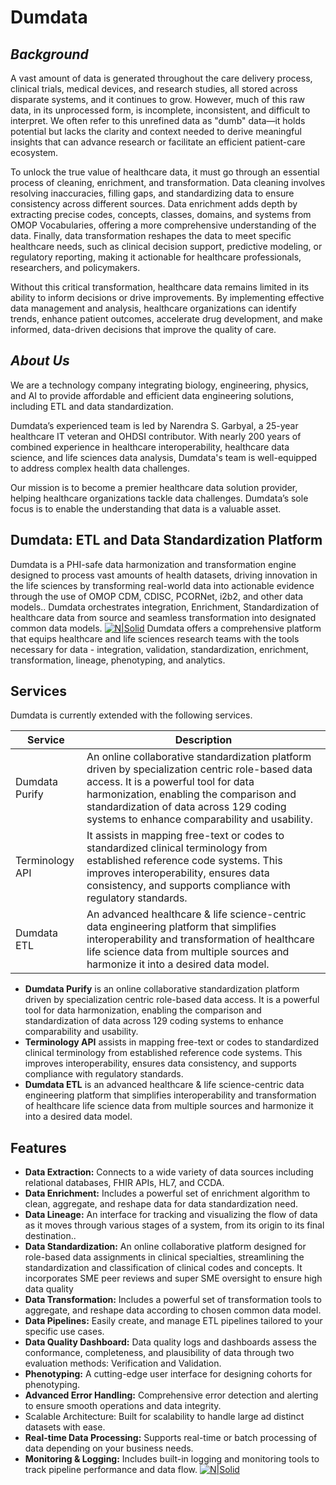 # Dumdata
## _Background_
A vast amount of data is generated throughout the care delivery process, clinical trials, medical devices, and research studies, all stored across disparate systems, and it continues to grow. However, much of this raw data, in its unprocessed form, is incomplete, inconsistent, and difficult to interpret. We often refer to this unrefined data as "dumb" data—it holds potential but lacks the clarity and context needed to derive meaningful insights that can advance research or facilitate an efficient patient-care ecosystem.

To unlock the true value of healthcare data, it must go through an essential process of cleaning, enrichment, and transformation. Data cleaning involves resolving inaccuracies, filling gaps, and standardizing data to ensure consistency across different sources. Data enrichment adds depth by extracting precise codes, concepts, classes, domains, and systems from OMOP Vocabularies, offering a more comprehensive understanding of the data. Finally, data transformation reshapes the data to meet specific healthcare needs, such as clinical decision support, predictive modeling, or regulatory reporting, making it actionable for healthcare professionals, researchers, and policymakers.

Without this critical transformation, healthcare data remains limited in its ability to inform decisions or drive improvements. By implementing effective data management and analysis, healthcare organizations can identify trends, enhance patient outcomes, accelerate drug development, and make informed, data-driven decisions that improve the quality of care.

## _About Us_
We are a technology company integrating biology, engineering, physics, and AI to provide affordable and efficient data engineering solutions, including ETL and data standardization.

Dumdata’s experienced team is led by Narendra S. Garbyal, a 25-year healthcare IT veteran and OHDSI contributor. With nearly 200 years of combined experience in healthcare interoperability, healthcare data science, and life sciences data analysis, Dumdata's team is well-equipped to address complex health data challenges.

Our mission is to become a premier healthcare data solution provider, helping healthcare organizations tackle data challenges. Dumdata’s sole focus is to enable the understanding that data is a valuable asset.

## Dumdata: ETL and Data Standardization Platform
Dumdata is a PHI-safe data harmonization and transformation engine designed to process vast amounts of health datasets, driving innovation in the life sciences by transforming real-world data into actionable evidence through the use of OMOP CDM, CDISC, PCORNet, i2b2, and other data models.. Dumdata orchestrates integration, Enrichment, Standardization of healthcare data from source and seamless transformation into designated common data models. 
[![N|Solid](https://dumdata.tech/img/img/process.png)](https://dumdata.tech/solutions/dumdata-etl)
Dumdata offers a comprehensive platform that equips healthcare and life sciences research teams with the tools necessary for data - integration, validation, standardization, enrichment, transformation, lineage, phenotyping, and analytics. 

## Services

Dumdata is currently extended with the following services.

| Service | Description |
| ------ | ------ |
| Dumdata Purify |  An online collaborative standardization platform driven by specialization centric role-based data access. It is a powerful tool for data harmonization, enabling the comparison and standardization of data across 129 coding systems to enhance comparability and usability. |
| Terminology API | It assists in mapping free-text or codes to standardized clinical terminology from established reference code systems. This improves interoperability, ensures data consistency, and supports compliance with regulatory standards.|
| Dumdata ETL | An advanced healthcare & life science-centric data engineering platform that simplifies interoperability and transformation of healthcare life science data from multiple sources and harmonize it into a desired data model.|


- **Dumdata Purify** is an online collaborative standardization platform driven by specialization centric role-based data access. It is a powerful tool for data harmonization, enabling the comparison and standardization of data across 129 coding systems to enhance comparability and usability.
- **Terminology API** assists in mapping free-text or codes to standardized clinical terminology from established reference code systems. This improves interoperability, ensures data consistency, and supports compliance with regulatory standards.
- **Dumdata ETL** is an advanced healthcare & life science-centric data engineering platform that simplifies interoperability and transformation of healthcare life science data from multiple sources and harmonize it into a desired data model.

## Features

- **Data Extraction:** Connects to a wide variety of data sources including relational databases, FHIR APIs, HL7, and CCDA.
- **Data Enrichment:** Includes a powerful set of enrichment algorithm to clean, aggregate, and reshape data for data standardization need. 
- **Data Lineage:** An interface for tracking and visualizing the flow of data as it moves through various stages of a system, from its origin to its final destination..
- **Data Standardization:** An online collaborative platform designed for role-based data assignments in clinical specialties, streamlining the standardization and classification of clinical codes and concepts. It incorporates SME peer reviews and super SME oversight to ensure high data quality
- **Data Transformation:** Includes a powerful set of transformation tools to aggregate, and reshape data according to chosen common data model.
- **Data Pipelines:** Easily create, and manage ETL pipelines tailored to your specific use cases.
- **Data Quality Dashboard:** Data quality logs and dashboards assess the conformance, completeness, and plausibility of data through two evaluation methods: Verification and Validation.
- **Phenotyping:** A cutting-edge user interface for designing cohorts for phenotyping.
- **Advanced Error Handling:** Comprehensive error detection and alerting to ensure smooth operations and data integrity.
- Scalable Architecture: Built for scalability to handle large ad distinct datasets with ease.
- **Real-time Data Processing:** Supports real-time or batch processing of data depending on your business needs.
- **Monitoring & Logging:** Includes built-in logging and monitoring tools to track pipeline performance and data flow.
[![N|Solid](https://dumdata.tech/img/img/ETLWEB.png)](https://dumdata.tech)
